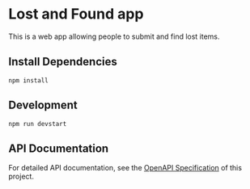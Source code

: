 # Lost and Found app
This is a web app allowing people to submit and find lost items. 

## Install Dependencies
```shell
npm install
```

## Development
```shell
npm run devstart
```

## API Documentation

For detailed API documentation, see the [OpenAPI Specification](./server/api-spec.yaml) of this project.
